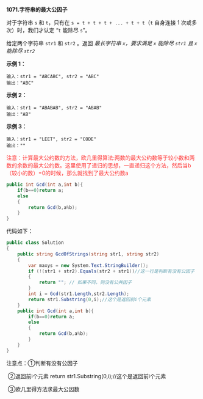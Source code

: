 **1071.字符串的最大公因子**

对于字符串 `s` 和 `t`，只有在 `s = t + t + t + ... + t + t`（`t` 自身连接 1 次或多次）时，我们才认定 “`t` 能除尽 `s`”。

给定两个字符串 `str1` 和 `str2` 。返回 *最长字符串 `x`，要求满足 `x` 能除尽 `str1` 且 `x` 能除尽 `str2`* 

**示例 1：**

```
输入：str1 = "ABCABC", str2 = "ABC"
输出："ABC"
```

**示例 2：**

```
输入：str1 = "ABABAB", str2 = "ABAB"
输出："AB"
```

**示例 3：**

```
输入：str1 = "LEET", str2 = "CODE"
输出：""
```

<span style="color:#FF3333;">注意：计算最大公约数的方法，欧几里得算法:两数的最大公约数等于较小数和两数的余数的最大公约数。这里使用了递归的思想，一直递归这个方法，然后当b（较小的数）=0的时候，那么就找到了最大公约数a</span>

```c#
public int Gcd(int a,int b){
    if(b==0)return a;
    else
    {
        return Gcd(b,a%b);
    }
}
```

代码如下：

```c#
public class Solution
{
    public string GcdOfStrings(string str1, string str2)
    {
        var maxys = new System.Text.StringBuilder();
        if (!(str1 + str2).Equals(str2 + str1))//这一行是判断有没有公因子
        {
            return ""; // 如果不同，则没有公共因子
        }
        int i = Gcd(str1.Length,str2.Length);
        return str1.Substring(0,i);//这个是返回前i个元素
    }
    public int Gcd(int a,int b){
        if(b==0)return a;
        else
        {
            return Gcd(b,a%b);
        }
    }
}
```

注意点：①判断有没有公因子

​		②返回前i个元素    return str1.Substring(0,i);//这个是返回前i个元素

​		③欧几里得方法求最大公因数
